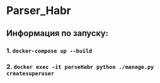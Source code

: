 # Parser_Habr

## Информация по запуску:
### 1. ```docker-compose up --build```
### 2. ```docker exec -it parseHabr python ./manage.py createsuperuser```
